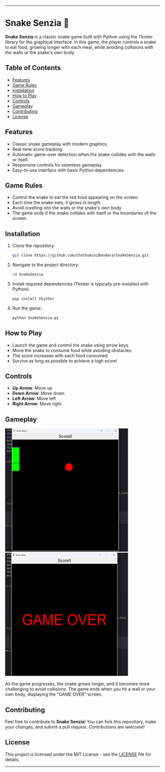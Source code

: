 
---

# Snake Senzia 🐍

**Snake Senzia** is a classic snake game built with Python using the Tkinter library for the graphical interface. In this game, the player controls a snake to eat food, growing longer with each meal, while avoiding collisions with the walls or the snake's own body. 

## Table of Contents
- [Features](#features)
- [Game Rules](#game-rules)
- [Installation](#installation)
- [How to Play](#how-to-play)
- [Controls](#controls)
- [Gameplay](#gameplay)
- [Contributing](#contributing)
- [License](#license)

## Features
- Classic snake gameplay with modern graphics.
- Real-time score tracking.
- Automatic game-over detection when the snake collides with the walls or itself.
- Responsive controls for seamless gameplay.
- Easy-to-use interface with basic Python dependencies.

## Game Rules
- Control the snake to eat the red food appearing on the screen.
- Each time the snake eats, it grows in length.
- Avoid crashing into the walls or the snake's own body.
- The game ends if the snake collides with itself or the boundaries of the screen.

## Installation

1. Clone the repository:
   ```bash
   git clone https://github.com/ChathuminiBandara/SnakeSenzia.git
   ```

2. Navigate to the project directory:
   ```bash
   cd SnakeSenzia
   ```

3. Install required dependencies (Tkinter is typically pre-installed with Python):
   ```bash
   pip install tkinter
   ```

4. Run the game:
   ```bash
   python SnakeSenzia.py
   ```

## How to Play
- Launch the game and control the snake using arrow keys.
- Move the snake to consume food while avoiding obstacles.
- The score increases with each food consumed.
- Survive as long as possible to achieve a high score!

## Controls
- **Up Arrow**: Move up
- **Down Arrow**: Move down
- **Left Arrow**: Move left
- **Right Arrow**: Move right

## Gameplay

<img alt="Snake Senzia" height="400px" src="Game.png" width="400px"/>
<img alt="Snake Senzia" height="400px" src="SnakeSenzia/GameOver.png" width="400px"/>

As the game progresses, the snake grows longer, and it becomes more challenging to avoid collisions. The game ends when you hit a wall or your own body, displaying the "GAME OVER" screen.

## Contributing
Feel free to contribute to **Snake Senzia**! You can fork this repository, make your changes, and submit a pull request. Contributions are welcome!

## License
This project is licensed under the MIT License - see the [LICENSE](Licence.txt) file for details.

---
